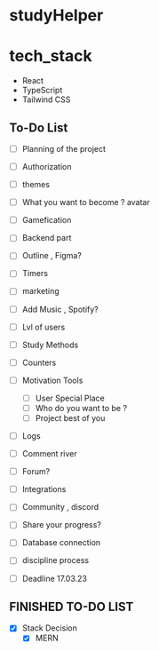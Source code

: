 # studyHelper

# tech_stack

- React
- TypeScript
- Tailwind CSS

## To-Do List

- [ ] Planning of the project
- [ ] Authorization

- [ ] themes
- [ ] What you want to become ? avatar
- [ ] Gamefication
- [ ] Backend part
- [ ] Outline , Figma?
- [ ] Timers
- [ ] marketing
- [ ] Add Music , Spotify?
- [ ] Lvl of users
- [ ] Study Methods
- [ ] Counters
- [ ] Motivation Tools
  - [ ] User Special Place
  - [ ] Who do you want to be ?
  - [ ] Project best of you
- [ ] Logs
- [ ] Comment river
- [ ] Forum?
- [ ] Integrations
- [ ] Community , discord
- [ ] Share your progress?
- [ ] Database connection
- [ ] discipline process
- [ ] Deadline 17.03.23

## FINISHED TO-DO LIST

- [x] Stack Decision
  - [x] MERN
